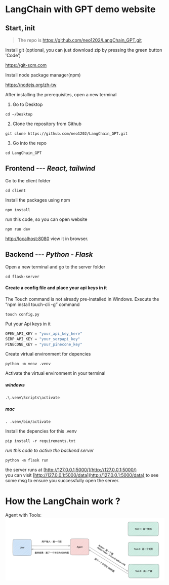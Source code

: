# LangChain with GPT demo website

## Start, init
> The repo is https://github.com/neo1202/LangChain_GPT.git

Install git (optional, you can just download zip by pressing the green button 'Code')

https://git-scm.com

Install node package manager(npm)

https://nodejs.org/zh-tw

After installing the prerequisites, open a new terminal

1. Go to Desktop
```
cd ~/Desktop
```
2. Clone the repository from Github
```
git clone https://github.com/neo1202/LangChain_GPT.git
```
3. Go into the repo
```
cd LangChain_GPT
```


## Frontend --- _React, tailwind_


Go to the client folder
```
cd client
```
Install the packages using npm
```
npm install
```

run this code, so you can open website
```
npm run dev
```
[http://localhost:8080](http://localhost:8080) view it in browser.


## Backend --- _Python - Flask_
Open a new terminal and go to the server folder
 ```
 cd flask-server
 ```
 
#### Create a config file and place your api keys in it

The Touch command is not already pre-installed in Windows. Execute the “npm install touch-cli -g” command
```
touch config.py
```
Put your Api keys in it
```python
OPEN_API_KEY = "your_api_key_here"
SERP_API_KEY = "your_serpapi_key"
PINECONE_KEY = "your_pinecone_key"
```
 

Create virtual environment for depencies
 ```
 python -m venv .venv
 ```
Activate the virtual environment in your terminal
##### windows
```
.\.venv\Scripts\activate
```
##### mac
```
. .venv/bin/activate 
```

Install the depencies for this .venv
```
pip install -r requirements.txt
```

*run this code to active the backend server*
```
python -m flask run
```

the server runs at [http://127.0.0.1:5000/](http://127.0.0.1:5000/) <br>
you can visit [http://127.0.0.1:5000/data](http://127.0.0.1:5000/data) to see some msg to ensure you successfully open the server.

# How the LangChain work ?

Agent with Tools:
![Agent with Tools](images/AgentWithTools.png)
